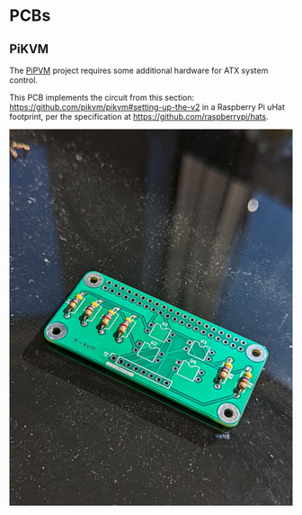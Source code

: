 # PCBs
## PiKVM
The [PiPVM](https://github.com/pikvm/pikvm) project requires some additional hardware for ATX system control.

This PCB implements the circuit from this section: <https://github.com/pikvm/pikvm#setting-up-the-v2> in a Raspberry Pi uHat footprint, per the specification at <https://github.com/raspberrypi/hats>.

![PiKVM board](https://github.com/bweston6/pcbs/raw/main/PiKVM%20uHat/images/board.jpg)
